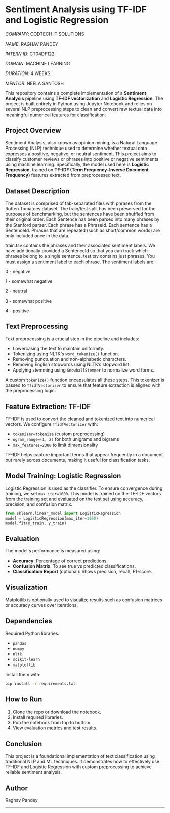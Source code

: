 
# Sentiment Analysis using TF-IDF and Logistic Regression

*COMPANY*: CODTECH IT SOLUTIONS

 *NAME*: RAGHAV PANDEY
 
 *INTERN ID*: CT04DF122
 
 *DOMAIN*: MACHINE LEARNING
 
 *DURATION*: 4 WEEKS
 
 *MENTOR*: NEELA SANTOSH
 
This repository contains a complete implementation of a **Sentiment Analysis** pipeline using **TF-IDF vectorization** and **Logistic Regression**. The project is built entirely in Python using Jupyter Notebook and relies on several NLP preprocessing steps to clean and convert raw textual data into meaningful numerical features for classification.

##  Project Overview

Sentiment Analysis, also known as opinion mining, is a Natural Language Processing (NLP) technique used to determine whether textual data expresses a positive, negative, or neutral sentiment. This project aims to classify customer reviews or phrases into positive or negative sentiments using machine learning. Specifically, the model used here is **Logistic Regression**, trained on **TF-IDF (Term Frequency–Inverse Document Frequency)** features extracted from preprocessed text.

## Dataset Description


The dataset is comprised of tab-separated files with phrases from the Rotten Tomatoes dataset. The train/test split has been preserved for the purposes of benchmarking, but the sentences have been shuffled from their original order. Each Sentence has been parsed into many phrases by the Stanford parser. Each phrase has a PhraseId. Each sentence has a SentenceId. Phrases that are repeated (such as short/common words) are only included once in the data.


train.tsv contains the phrases and their associated sentiment labels. We have additionally provided a SentenceId so that you can track which phrases belong to a single sentence.
test.tsv contains just phrases. You must assign a sentiment label to each phrase.
The sentiment labels are:

0 - negative

1 - somewhat negative

2 - neutral

3 - somewhat positive

4 - positive

## Text Preprocessing

Text preprocessing is a crucial step in the pipeline and includes:
- Lowercasing the text to maintain uniformity.
- Tokenizing using NLTK's `word_tokenize()` function.
- Removing punctuation and non-alphabetic characters.
- Removing English stopwords using NLTK’s stopword list.
- Applying stemming using `SnowballStemmer` to normalize word forms.

A custom `tokenize()` function encapsulates all these steps. This tokenizer is passed to `TfidfVectorizer` to ensure that feature extraction is aligned with the preprocessing logic.

##  Feature Extraction: TF-IDF

TF-IDF is used to convert the cleaned and tokenized text into numerical vectors. We configure `TfidfVectorizer` with:
- `tokenizer=tokenize` (custom preprocessing)
- `ngram_range=(1, 2)` for both unigrams and bigrams
- `max_features=2300` to limit dimensionality

TF-IDF helps capture important terms that appear frequently in a document but rarely across documents, making it useful for classification tasks.

##  Model Training: Logistic Regression

Logistic Regression is used as the classifier. To ensure convergence during training, we set `max_iter=1000`. This model is trained on the TF-IDF vectors from the training set and evaluated on the test set using accuracy, precision, and confusion matrix.

```python
from sklearn.linear_model import LogisticRegression
model = LogisticRegression(max_iter=1000)
model.fit(X_train, y_train)
```

## Evaluation

The model's performance is measured using:
- **Accuracy**: Percentage of correct predictions.
- **Confusion Matrix**: To see true vs predicted classifications.
- **Classification Report** (optional): Shows precision, recall, F1-score.

##  Visualization

Matplotlib is optionally used to visualize results such as confusion matrices or accuracy curves over iterations.

##  Dependencies

Required Python libraries:
- `pandas`
- `numpy`
- `nltk`
- `scikit-learn`
- `matplotlib`

Install them with:
```bash
pip install -r requirements.txt
```

##  How to Run

1. Clone the repo or download the notebook.
2. Install required libraries.
3. Run the notebook from top to bottom.
4. View evaluation metrics and test results.

##  Conclusion

This project is a foundational implementation of text classification using traditional NLP and ML techniques. It demonstrates how to effectively use TF-IDF and Logistic Regression with custom preprocessing to achieve reliable sentiment analysis.

## Author

Raghav Pandey 

---
